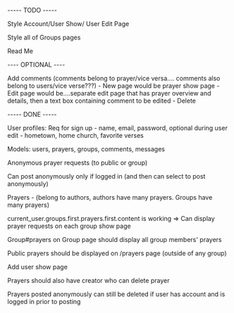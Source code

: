



----- TODO -----

Style Account/User Show/ User Edit Page

Style all of Groups pages



Read Me








---- OPTIONAL ----

Add comments (comments belong to prayer/vice versa.... comments also belong to users/vice verse???)
	- New page would be prayer show page
	- Edit page would be....separate edit page that has prayer overview and details, then a text box containing comment to be edited
	- Delete


----- DONE -----

User profiles: 
Req for sign up - name, email, password, optional during user edit - hometown, home church, favorite verses

Models: users, prayers, groups, comments, messages

Anonymous prayer requests (to public or group)

Can post anonymously only if logged in (and then can select to post anonymously)

Prayers - (belong to authors, authors have many prayers. Groups have many prayers)

current_user.groups.first.prayers.first.content is working => Can display prayer requests on each group show page

Group#prayers on Group page should display all group members' prayers

Public prayers should be displayed on /prayers page (outside of any group)

Add user show page

Prayers should also have creator who can delete prayer

Prayers posted anonymously can still be deleted if user has account and is logged in prior to posting

